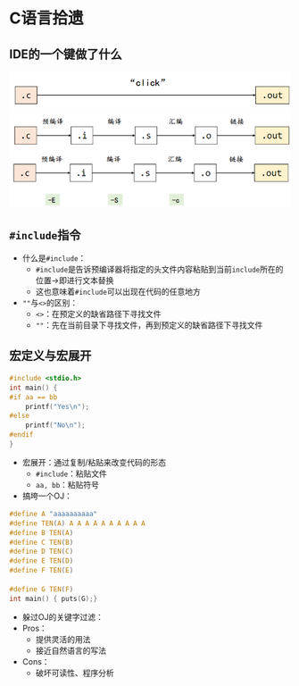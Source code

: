 # C语言拾遗
## IDE的一个键做了什么
![image.png](https://raw.githubusercontent.com/alwaysmissin/picgo/main/20230514133757.png)
![image.png](https://raw.githubusercontent.com/alwaysmissin/picgo/main/20230514133805.png)
![image.png](https://raw.githubusercontent.com/alwaysmissin/picgo/main/20230514133824.png)

## `#include`指令
- 什么是`#include`：
	- `#include`是告诉预编译器将指定的头文件内容粘贴到当前`include`所在的位置->即进行文本替换
	- 这也意味着`#include`可以出现在代码的任意地方
- `""`与`<>`的区别：
	- `<>`：在预定义的缺省路径下寻找文件
	- `""`：先在当前目录下寻找文件，再到预定义的缺省路径下寻找文件

## 宏定义与宏展开
```C
#include <stdio.h>  
int main() {  
#if aa == bb  
	printf("Yes\n");  
#else  
	printf("No\n");  
#endif  
}
```
- 宏展开：通过复制/粘贴来改变代码的形态
	- `#include`：粘贴文件
	- `aa, bb`：粘贴符号
- 搞垮一个OJ：
```C
#define A "aaaaaaaaaa"  
#define TEN(A) A A A A A A A A A A  
#define B TEN(A)  
#define C TEN(B)  
#define D TEN(C)  
#define E TEN(D)  
#define F TEN(E)  
  
#define G TEN(F)  
int main() { puts(G);}
```
- 躲过OJ的关键字过滤：
- Pros：
	- 提供灵活的用法
	- 接近自然语言的写法
- Cons：
	- 破坏可读性、程序分析